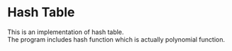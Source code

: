 # Hash Table
This is an implementation of hash table. <br>
The program includes hash function which is actually polynomial function.



<img src="https://i0.wp.com/www.polodriver.com/wp-content/uploads/2009-Audi-50-1974-GVWP010909.jpg?resize=600%2C400" alt="" Title="Audi 50">

